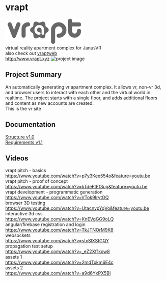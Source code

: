 # vrapt
![project logo](https://raw.githubusercontent.com/erictrose/vrapt.xyz/master/v10-dark-small.png) <br>
virtual reality apartment complex for JanusVR <br>
also check out [vraptweb](https://github.com/erictrose/vraptweb.xyz) <br>
http://www.vrapt.xyz
![project image](http://i.imgur.com/LnPNcLo.jpg)
## Project Summary
An automatically generating vr apartment complex. It allows vr, non-vr 3d, and browser users to interact with each other and the virtual world in realtime. The project starts with a single floor, and adds additional floors and content as new accounts are created. <br>
This is the vr site

## Documentation
[Structure v1.0](https://github.com/erictrose/vrapt.xyz/blob/master/structure_v1.0.pdf) <br>
[Requirements v1.1](https://github.com/erictrose/vrapt.xyz/blob/master/requirements_v1.1.pdf) <br>

## Videos
vrapt pitch - basics <br>
https://www.youtube.com/watch?v=p7y3Kee554o&feature=youtu.be <br>
vrapt pitch - proof of concept <br>
https://www.youtube.com/watch?v=kTdeFtEf3ug&feature=youtu.be <br>
vrapt development - programmatic generation <br>
https://www.youtube.com/watch?v=VTok9IrytGQ <br>
browser 3D testing <br>
https://www.youtube.com/watch?v=UtacnvpYqVo&feature=youtu.be <br>
interactive 3d css <br>
https://www.youtube.com/watch?v=KnEVgGG9oLQ <br>
angular/firebase registration and login <br>
https://www.youtube.com/watch?v=TkJTNOrM9K8 <br>
websockets <br>
https://www.youtube.com/watch?v=stxSlXStGQY <br>
propagation test setup <br>
https://www.youtube.com/watch?v=_eZ2Xf1kow8 <br>
assets 1 <br>
https://www.youtube.com/watch?v=2mdTxkm6E4c <br>
assets 2 <br>
https://www.youtube.com/watch?v=a9d6YxPX5BI <br>
